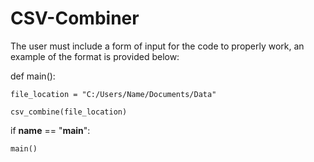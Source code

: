 # CSV-Combiner

The user must include a form of input for the code to properly work, an example of the format is provided below:


def main():
    
    file_location = "C:/Users/Name/Documents/Data"
    
    csv_combine(file_location)


if __name__ == "__main__":

    main()
